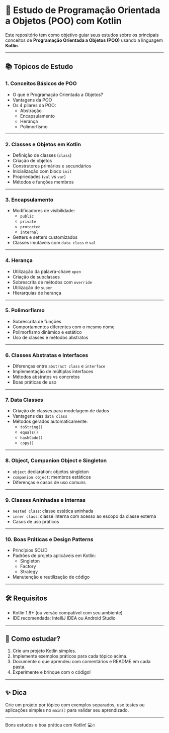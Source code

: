 ﻿# 📘 Estudo de Programação Orientada a Objetos (POO) com Kotlin

Este repositório tem como objetivo guiar seus estudos sobre os principais conceitos de **Programação Orientada a Objetos (POO)** usando a linguagem **Kotlin**.

---

## 📚 Tópicos de Estudo

### 1. Conceitos Básicos de POO
- O que é Programação Orientada a Objetos?
- Vantagens da POO
- Os 4 pilares da POO:
    - Abstração
    - Encapsulamento
    - Herança
    - Polimorfismo

---

### 2. Classes e Objetos em Kotlin
- Definição de classes (`class`)
- Criação de objetos
- Construtores primários e secundários
- Inicialização com bloco `init`
- Propriedades (`val` vs `var`)
- Métodos e funções membros

---

### 3. Encapsulamento
- Modificadores de visibilidade:
    - `public`
    - `private`
    - `protected`
    - `internal`
- Getters e setters customizados
- Classes imutáveis com `data class` e `val`

---

### 4. Herança
- Utilização da palavra-chave `open`
- Criação de subclasses
- Sobrescrita de métodos com `override`
- Utilização de `super`
- Hierarquias de herança

---

### 5. Polimorfismo
- Sobrescrita de funções
- Comportamentos diferentes com o mesmo nome
- Polimorfismo dinâmico e estático
- Uso de classes e métodos abstratos

---

### 6. Classes Abstratas e Interfaces
- Diferenças entre `abstract class` e `interface`
- Implementação de múltiplas interfaces
- Métodos abstratos vs concretos
- Boas práticas de uso

---

### 7. Data Classes
- Criação de classes para modelagem de dados
- Vantagens das `data class`
- Métodos gerados automaticamente:
    - `toString()`
    - `equals()`
    - `hashCode()`
    - `copy()`

---

### 8. Object, Companion Object e Singleton
- `object` declaration: objetos singleton
- `companion object`: membros estáticos
- Diferenças e casos de uso comuns

---

### 9. Classes Aninhadas e Internas
- `nested class`: classe estática aninhada
- `inner class`: classe interna com acesso ao escopo da classe externa
- Casos de uso práticos

---

### 10. Boas Práticas e Design Patterns
- Princípios SOLID
- Padrões de projeto aplicáveis em Kotlin:
    - Singleton
    - Factory
    - Strategy
- Manutenção e reutilização de código

---

## 🛠️ Requisitos
- Kotlin 1.8+ (ou versão compatível com seu ambiente)
- IDE recomendada: IntelliJ IDEA ou Android Studio

---

## 🚀 Como estudar?
1. Crie um projeto Kotlin simples.
2. Implemente exemplos práticos para cada tópico acima.
3. Documente o que aprendeu com comentários e README em cada pasta.
4. Experimente e brinque com o código!

---

## ✨ Dica
Crie um projeto por tópico com exemplos separados, use testes ou aplicações simples no `main()` para validar seu aprendizado.

---

Bons estudos e boa prática com Kotlin! 💻🔥

